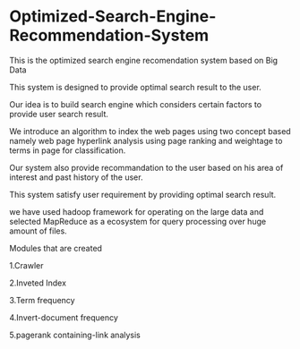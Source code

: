 # Optimized-Search-Engine-Recommendation-System

This is the optimized search engine recomendation system based on Big Data

This system is designed to provide optimal search result to the user.

Our idea is to build search engine which considers certain factors to provide user search result.

We introduce an algorithm to index the web pages using two concept based namely web page hyperlink analysis using page ranking and weightage to terms in page for classification.

Our system also provide recommandation to the user based on his area of interest and past history of the user.

This system satisfy user requirement by providing optimal search result.

we have used hadoop framework for operating on the large data and selected MapReduce as a ecosystem for query processing over huge amount of files.

Modules that are created

1.Crawler

2.Inveted Index

3.Term frequency

4.Invert-document frequency

5.pagerank containing-link analysis

